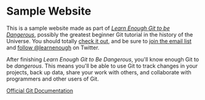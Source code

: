 # Sample Website

This is a sample website made as part of [*Learn Enough Git to be  Dangerous*](http://learnenough.com/git-tutorial), possibly the greatest beginner Git tutorial in the history of the Universe. You should totally [check it out](http://learnenough.com/git-tutorial), and be sure to [join the email list](http://learnenough.com/#email_list) and [follow @learnenough](http://twitter.com/learnenough) on Twitter.

After finishing *Learn Enough Git to Be Dangerous*, you'll know enough Git to be *dangerous*. This means you'll be able to use Git to track changes in your projects, back up data, share your work with others, and collaborate with programmers and other users of Git.

[Official Git Documentation](https://git-scm.com/)
